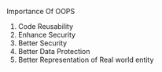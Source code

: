 Importance Of OOPS 
1. Code Reusability
2. Enhance Security
3. Better Security
4. Better Data Protection
5. Better Representation of Real world entity
